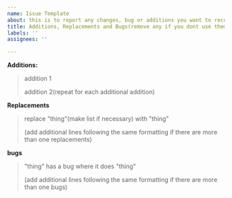 ```yaml
---
name: Issue Template
about: this is to report any changes, bug or additions you want to recommend
title: Additions, Replacements and Bugs(remove any if you dont use them)
labels: ''
assignees: ''

---
```


**Additions:**
> addition 1
>
> addition 2(repeat for each additional addition)

**Replacements**
> replace "thing"(make list if necessary) with "thing"
>
> (add additional lines following the same formatting if there are more than one replacements)

**bugs**
> "thing" has a bug where it does "thing"
>
> (add additional lines following the same formatting if there are more than one bugs)
